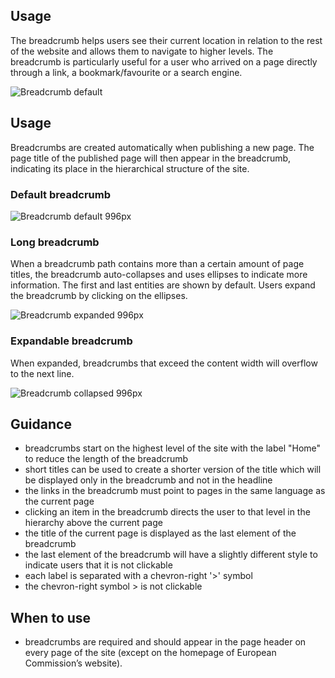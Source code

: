 ## Usage

The breadcrumb helps users see their current location in relation to the rest of the website and allows them to navigate to higher levels. The breadcrumb is particularly useful for a user who arrived on a page directly through a link, a bookmark/favourite or a search engine.

![Breadcrumb default](http://inno-ecl.s3.amazonaws.com/media/images/EC/Breadcrumb/Breadcrumb_Default_480px.png)

## Usage

Breadcrumbs are created automatically when publishing a new page. The page title of the published page will then appear in the breadcrumb, indicating its place in the hierarchical structure of the site.

### Default breadcrumb

![Breadcrumb default 996px](http://inno-ecl.s3.amazonaws.com/media/images/EC/Breadcrumb/Breadcrumb_Default_996px.png)

### Long breadcrumb

When a breadcrumb path contains more than a certain amount of page titles, the breadcrumb auto-collapses and uses ellipses to indicate more information. The first and last entities are shown by default. Users expand the breadcrumb by clicking on the ellipses.

![Breadcrumb expanded 996px](http://inno-ecl.s3.amazonaws.com/media/images/EC/Breadcrumb/Breadcrumb_Expanded_996px.png)

### Expandable breadcrumb

When expanded, breadcrumbs that exceed the content width will overflow to the next line.

![Breadcrumb collapsed 996px](http://inno-ecl.s3.amazonaws.com/media/images/EC/Breadcrumb/Breadcrumb_Collapsed_996px.png)

## Guidance

- breadcrumbs start on the highest level of the site with the label "Home" to reduce the length of the breadcrumb
- short titles can be used to create a shorter version of the title which will be displayed only in the breadcrumb and not in the headline
- the links in the breadcrumb must point to pages in the same language as the current page
- clicking an item in the breadcrumb directs the user to that level in the hierarchy above the current page
- the title of the current page is displayed as the last element of the breadcrumb
- the last element of the breadcrumb will have a slightly different style to indicate users that it is not clickable
- each label is separated with a chevron-right '>' symbol
- the chevron-right symbol > is not clickable

## When to use

- breadcrumbs are required and should appear in the page header on every page of the site (except on the homepage of European Commission’s website).
